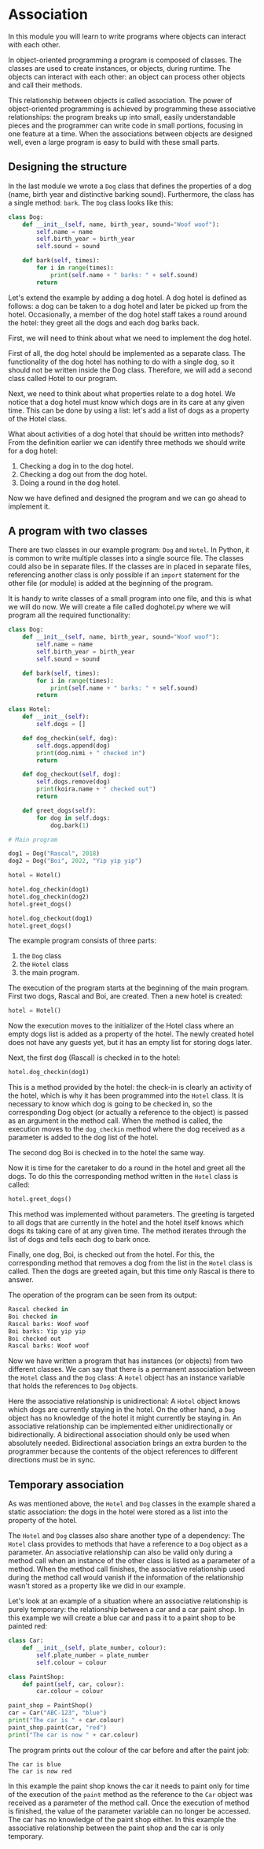 # Association

In this module you will learn to write programs where objects can interact with each other.

In object-oriented programming a program is composed of classes. The classes are used to create
instances, or objects, during runtime. The objects can interact with each other: an object can
process other objects and call their methods.

This relationship between objects is called association. The power of object-oriented programming is achieved
by programming these associative relationships: the program breaks up into small, easily understandable pieces
and the programmer can write code in small portions, focusing in one feature at a time. When the associations
between objects are designed well, even a large program is easy to build with these small parts.

## Designing the structure

In the last module we wrote a `Dog` class that defines the properties of a dog (name, birth year and distinctive barking
sound). Furthermore, the class has a single method: `bark`. The `Dog` class looks like this:

```python
class Dog:
    def __init__(self, name, birth_year, sound="Woof woof"):
        self.name = name
        self.birth_year = birth_year
        self.sound = sound

    def bark(self, times):
        for i in range(times):
            print(self.name + " barks: " + self.sound)
        return
```

Let's extend the example by adding a dog hotel. A dog hotel is defined as follows: a dog can be taken to a dog hotel and 
later be picked up from the hotel. Occasionally, a member of the dog hotel staff takes a round around the hotel: they greet 
all the dogs and each dog barks back.

First, we will need to think about what we need to implement the dog hotel.

First of all, the dog hotel should be implemented as a separate class. The functionality of the dog hotel has nothing to
do with a single dog, so it should not be written inside the Dog class. Therefore, we will add a second class called Hotel 
to our program.

Next, we need to think about what properties relate to a dog hotel. We notice that a dog hotel must know which dogs are in
its care at any given time. This can be done by using a list: let's add a list of dogs as a property of the Hotel class.

What about activities of a dog hotel that should be written into methods? From the definition earlier we
can identify three methods we should write for a dog hotel:
1. Checking a dog in to the dog hotel.
2. Checking a dog out from the dog hotel.
3. Doing a round in the dog hotel.

Now we have defined and designed the program and we can go ahead to implement it.

## A program with two classes

There are two classes in our example program: `Dog` and `Hotel`. In Python, it is common to write multiple classes into 
a single source file. The classes could also be in separate files. If the classes are in placed in
separate files, referencing another class is only possible if an `import` statement for the other file (or module) is added
at the beginning of the program. 

It is handy to write classes of a small program into one file, and this is what we will do now. We will create a file called
doghotel.py where we will program all the required functionality:

```python
class Dog:
    def __init__(self, name, birth_year, sound="Woof woof"):
        self.name = name
        self.birth_year = birth_year
        self.sound = sound

    def bark(self, times):
        for i in range(times):
            print(self.name + " barks: " + self.sound)
        return

class Hotel:
    def __init__(self):
        self.dogs = []

    def dog_checkin(self, dog):
        self.dogs.append(dog)
        print(dog.nimi + " checked in")
        return

    def dog_checkout(self, dog):
        self.dogs.remove(dog)
        print(koira.name + " checked out")
        return

    def greet_dogs(self):
        for dog in self.dogs:
            dog.bark(1)

# Main program

dog1 = Dog("Rascal", 2018)
dog2 = Dog("Boi", 2022, "Yip yip yip")

hotel = Hotel()

hotel.dog_checkin(dog1)
hotel.dog_checkin(dog2)
hotel.greet_dogs()

hotel.dog_checkout(dog1)
hotel.greet_dogs()
```

The example program consists of three parts:
1. the `Dog` class
2. the `Hotel` class
3. the main program.

The execution of the program starts at the beginning of the main program. First two dogs, Rascal and Boi, are created.
Then a new hotel is created:

```python
hotel = Hotel()
```

Now the execution moves to the initializer of the Hotel class where an empty dogs list is added as a property of
the hotel. The newly created hotel does not have any guests yet, but it has an empty list for storing dogs later.

Next, the first dog (Rascal) is checked in to the hotel:

```python
hotel.dog_checkin(dog1)
```

This is a method provided by the hotel: the check-in is clearly an activity of the hotel, which is why it has been
programmed into the `Hotel` class. It is necessary to know which dog is going to be checked in, so the corresponding
Dog object (or actually a reference to the object) is passed as an argument in the method call. When the method is called,
the execution moves to the `dog_checkin` method where the dog received as a parameter is added to the dog list of the hotel.

The second dog Boi is checked in to the hotel the same way.

Now it is time for the caretaker to do a round in the hotel and greet all the dogs. To do this the corresponding method written
in the `Hotel` class is called:

```python
hotel.greet_dogs()
```

This method was implemented without parameters. The greeting is targeted to all dogs that are currently in the hotel and
the hotel itself knows which dogs its taking care of at any given time. The method iterates through the list of dogs and
tells each dog to bark once.

Finally, one dog, Boi, is checked out from the hotel. For this, the corresponding method that removes a dog from the list
in the `Hotel` class is called. Then the dogs are greeted again, but this time only Rascal is there to answer.

The operation of the program can be seen from its output:

```python
Rascal checked in
Boi checked in
Rascal barks: Woof woof
Boi barks: Yip yip yip
Boi checked out
Rascal barks: Woof woof
```

Now we have written a program that has instances (or objects) from two different classes. We can say that there is a
permanent association between the `Hotel` class and the `Dog` class: A `Hotel` object has an instance variable that
holds the references to `Dog` objects.

Here the associative relationship is unidirectional: A `Hotel` object knows which dogs are currently staying in the hotel.
On the other hand, a `Dog` object has no knowledge of the hotel it might currently be staying in. An associative relationship
can be implemented either unidirectionally or bidirectionally. A bidirectional association should only be used when absolutely
needed. Bidirectional association brings an extra burden to the programmer because the contents of the object references to 
different directions must be in sync.

## Temporary association

As was mentioned above, the `Hotel` and `Dog` classes in the example shared a static association: the dogs in the hotel
were stored as a list into the property of the hotel.

The `Hotel` and `Dog` classes also share another type of a dependency: The `Hotel` class provides to methods that
have a reference to a `Dog` object as a parameter. An associative relationship can also be valid only during a method call
when an instance of the other class is listed as a parameter of a method. When the method call finishes, the associative
relationship used during the method call would vanish if the information of the relationship wasn't stored as a property like
we did in our example. 

Let's look at an example of a situation where an associative relationship is purely temporary: the relationship between a
car and a car paint shop. In this example we will create a blue car and pass it to a paint shop to be painted red:


```python
class Car:
    def __init__(self, plate_number, colour):
        self.plate_number = plate_number
        self.colour = colour

class PaintShop:
    def paint(self, car, colour):
        car.colour = colour

paint_shop = PaintShop()
car = Car("ABC-123", "blue")
print("The car is " + car.colour)
paint_shop.paint(car, "red")
print("The car is now " + car.colour)
```

The program prints out the colour of the car before and after the paint job:

```monospace
The car is blue
The car is now red
```

In this example the paint shop knows the car it needs to paint only for time of the execution of the `paint` method as
the reference to the `Car` object was received as a parameter of the method call. Once the execution of method is finished,
the value of the parameter variable can no longer be accessed. The car has no knowledge of the paint shop either. In this 
example the associative relationship between the paint shop and the car is only temporary.
